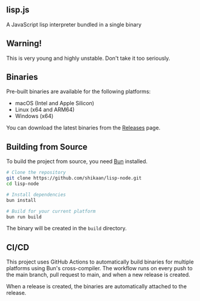 lisp.js
---

A JavaScript lisp interpreter bundled in a single binary

## Warning!

This is very young and highly unstable. Don't take it too seriously.

## Binaries

Pre-built binaries are available for the following platforms:

- macOS (Intel and Apple Silicon)
- Linux (x64 and ARM64)
- Windows (x64)

You can download the latest binaries from the [Releases](https://github.com/shikaan/lisp-node/releases) page.

## Building from Source

To build the project from source, you need [Bun](https://bun.sh/) installed.

```bash
# Clone the repository
git clone https://github.com/shikaan/lisp-node.git
cd lisp-node

# Install dependencies
bun install

# Build for your current platform
bun run build
```

The binary will be created in the `build` directory.

## CI/CD

This project uses GitHub Actions to automatically build binaries for multiple platforms using Bun's cross-compiler. The workflow runs on every push to the main branch, pull request to main, and when a new release is created.

When a release is created, the binaries are automatically attached to the release.
